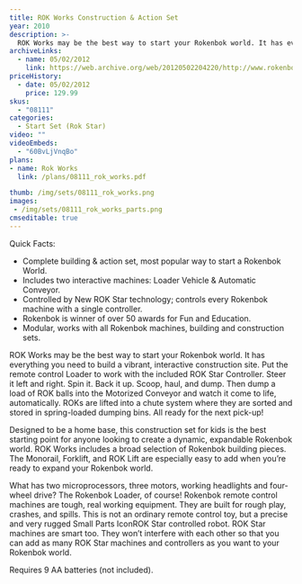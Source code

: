 ```yaml
---
title: ROK Works Construction & Action Set
year: 2010
description: >-
  ROK Works may be the best way to start your Rokenbok world. It has everything you need to build a vibrant, interactive construction site. Put the remote control Loader to work with the included ROK Star Controller. Steer it left and right. Spin it. Back it up. Scoop, haul, and dump. Then dump a load of ROK balls into the Motorized Conveyor and watch it come to life, automatically. ROKs are lifted into a chute system where they are sorted and stored in spring-loaded dumping bins. All ready for the next pick-up!
archiveLinks:
  - name: 05/02/2012
    link: https://web.archive.org/web/20120502204220/http://www.rokenbok.com/estore/complete-action-sets/rok-works-construction-action-set
priceHistory:
  - date: 05/02/2012
    price: 129.99
skus:
  - "08111"
categories: 
  - Start Set (Rok Star)
video: ""
videoEmbeds:
  - "60BvLjVnqBo"
plans:
- name: Rok Works
  link: /plans/08111_rok_works.pdf

thumb: /img/sets/08111_rok_works.png
images:
 - /img/sets/08111_rok_works_parts.png
cmseditable: true
---
```

Quick Facts:
- Complete building & action set, most popular way to start a Rokenbok World.
- Includes two interactive machines: Loader Vehicle & Automatic Conveyor.
- Controlled by New ROK Star technology; controls every Rokenbok machine with a single controller.
- Rokenbok is winner of over 50 awards for Fun and Education.
- Modular, works with all Rokenbok machines, building and construction sets.


ROK Works may be the best way to start your Rokenbok world. It has everything you need to build a vibrant, interactive construction site. Put the remote control Loader to work with the included ROK Star Controller. Steer it left and right. Spin it. Back it up. Scoop, haul, and dump. Then dump a load of ROK balls into the Motorized Conveyor and watch it come to life, automatically. ROKs are lifted into a chute system where they are sorted and stored in spring-loaded dumping bins. All ready for the next pick-up!

Designed to be a home base, this construction set for kids is the best starting point for anyone looking to create a dynamic, expandable Rokenbok world. ROK Works includes a broad selection of Rokenbok building pieces. The Monorail, Forklift, and ROK Lift are especially easy to add when you’re ready to expand your Rokenbok world.

What has two microprocessors, three motors, working headlights and four-wheel drive? The Rokenbok Loader, of course! Rokenbok remote control machines are tough, real working equipment.  They are built for rough play, crashes, and spills. This is not an ordinary remote control toy, but a precise and very rugged Small Parts IconROK Star controlled robot. ROK Star machines are smart too. They won’t interfere with each other so that you can add as many ROK Star machines and controllers as you want to your Rokenbok world.

Requires 9 AA batteries (not included).
